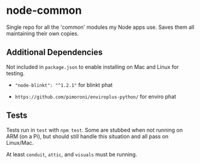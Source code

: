 # node-common

Single repo for all the 'common' modules my Node apps use. Saves them all
maintaining their own copies.


## Additional Dependencies

Not included in `package.json` to enable installing on Mac and Linux for
testing.

* `"node-blinkt": "^1.2.1"` for blinkt phat

* `https://github.com/pimoroni/enviroplus-python/` for enviro phat


## Tests

Tests run in `test` with `npm test`. Some are stubbed when not running on ARM
(on a Pi), but should still handle this situation and all pass on Linux/Mac.

At least `conduit`, `attic`, and `visuals` must be running.
